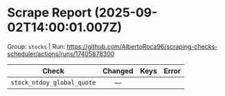 # Scrape Report (2025-09-02T14:00:01.007Z)

Group: `stocks`  |  Run: https://github.com/AlbertoRoca96/scraping-checks-scheduler/actions/runs/17405878300

| Check | Changed | Keys | Error |
|---|:---:|:--|:--|
| `stock_ntdoy_global_quote` | — |  |  |
